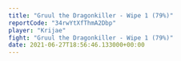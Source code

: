 ```yaml
---
title: "Gruul the Dragonkiller - Wipe 1 (79%)"
reportCode: "34rwYtXfThmA2Dbp"
player: "Krijae"
fight: "Gruul the Dragonkiller - Wipe 1 (79%)"
date: 2021-06-27T18:56:46.133000+00:00
---
```

